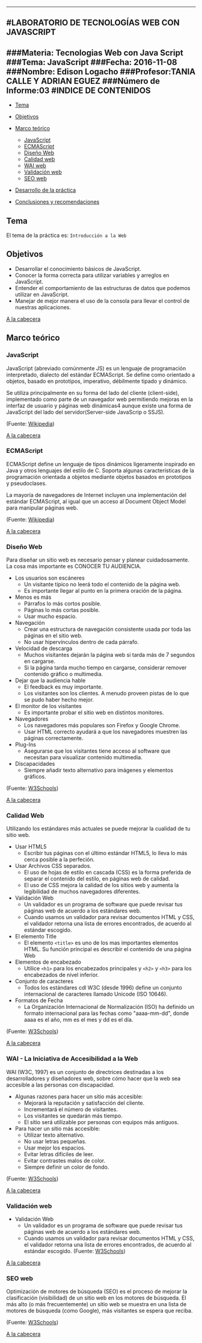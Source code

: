 ---
#LABORATORIO DE TECNOLOGÍAS WEB CON JAVASCRIPT
-------------------------------------------
###Materia: Tecnologias Web con Java Script
###Tema: JavaScript
###Fecha: 2016-11-08
###Nombre: Edison Logacho
###Profesor:TANIA CALLE Y ADRIAN EGUEZ
###Número de Informe:03
#INDICE DE CONTENIDOS
------------------------------
- <a href="#tema">Tema</a>
- <a href="#objetivos">Objetivos</a>
- <a href="#marcoTeorico">Marco teórico</a>
  - <a href="#js">JavaScript</a>
  - <a href="#ecmas">ECMAScript</a>
  - <a href="#diseno">Diseño Web</a>
  - <a href="#calidad">Calidad web</a>
  - <a href="#wai">WAI web</a>
  - <a href="#validacion">Validación web</a>
  - <a href="#seo">SEO web</a>

- <a href="#desarrolloDeLaPractica">Desarrollo de la práctica</a>
- <a href="#conclusionesYRecomendaciones">Conclusiones y recomendaciones</a>

<a name="tema"></a>
## Tema
El tema de la práctica es: `Introducción a la Web`

<a name="objetivos"></a>
## Objetivos
- Desarrollar el conocimiento básicos de JavaScript.
- Conocer la forma correcta para utilizar variables y arreglos en JavaScript.
- Entender el comportamiento de las estructuras de datos que podemos utilizar en JavaScript.
- Manejar de mejor manera el uso de la consola para llevar el control de nuestras aplicaciones.

<a href="#cabecera">A la cabecera</a>

<a name="marcoTeorico"></a>
## Marco teórico

<a name="js"></a>
### JavaScript
JavaScript (abreviado comúnmente JS) es un lenguaje de programación interpretado, dialecto del estándar ECMAScript. Se define como orientado a objetos, basado en prototipos, imperativo, débilmente tipado y dinámico.

Se utiliza principalmente en su forma del lado del cliente (client-side), implementado como parte de un navegador web permitiendo mejoras en la interfaz de usuario y páginas web dinámicas4 aunque existe una forma de JavaScript del lado del servidor(Server-side JavaScrip o SSJS). 

(Fuente: [Wikipedia](https://es.wikipedia.org/wiki/JavaScript))

<a href="#cabecera">A la cabecera</a>
<a name="ecmas"></a>
### ECMAScript
ECMAScript define un lenguaje de tipos dinámicos ligeramente inspirado en Java y otros lenguajes del estilo de C. Soporta algunas características de la programación orientada a objetos mediante objetos basados en prototipos y pseudoclases.

La mayoría de navegadores de Internet incluyen una implementación del estándar ECMAScript, al igual que un acceso al Document Object Model para manipular páginas web. 

(Fuente: [Wikipedia](https://es.wikipedia.org/wiki/ECMAScript))

<a href="#cabecera">A la cabecera</a>

<a name="diseno"></a>
### Diseño Web

Para diseñar un sitio web es necesario pensar y planear cuidadosamente.
La cosa más importante es CONOCER TU AUDIENCIA.

* Los usuarios son escáneres
    * Un visitante típico no leerá todo el contenido de la página web.
    * Es importante llegar al punto en la primera oración de la página.
* Menos es más
    * Párrafos lo más cortos posible.
    * Páginas lo más cortas posible.
    * Usar mucho espacio.
* Navegación
    * Crear una estructura de navegación consistente usada por toda las páginas en el sitio web.
    * No usar hipervínculos dentro de cada párrafo.
* Velocidad de descarga
    * Muchos visitantes dejarán la página web si tarda más de 7 segundos en cargarse.
    * Si la página tarda mucho tiempo en cargarse, considerar remover contenido gráfico o multimedia.
* Dejar que la audiencia hable
    * El feedback es muy importante. 
    * Los visitantes son los clientes. A menudo proveen pistas de lo que se pudo haber hecho mejor.
* El monitor de los visitantes
    * Es importante probar el sitio web en distintos monitores.
* Navegadores
    * Los navegadores más populares son Firefox y Google Chrome.
    * Usar HTML correcto ayudará a que los navegadores muestren las páginas correctamente.
* Plug-Ins
    * Asegurarse que los visitantes tiene acceso al software que necesitan para visualizar contenido multimedia.
* Discapacidades
    * Siempre añadir texto alternativo para imágenes y elementos gráficos.

(Fuente: [W3Schools](http://w3schools.bootcss.com/website/web_design.html))

<a href="#cabecera">A la cabecera</a>

<a name="calidad"></a>
### Calidad Web

Utilizando los estándares más actuales se puede mejorar la cualidad de tu sitio web.

* Usar HTML5
    - Escribir tus páginas con el último estándar HTML5, lo lleva lo más cerca posible a la perfeción.
* Usar Archivos CSS separados.
    - El uso de hojas de estilo en cascada (CSS) es la forma preferida de separar el contenido del estilo, en páginas web de calidad.
    - El uso de CSS mejora la calidad de los sitios web y aumenta la legibilidad de muchos navegadores diferentes.
* Validación Web
    - Un validador es un programa de software que puede revisar tus páginas web de acuerdo a los estándares web.
    - Cuando usamos un validador para revisar documentos HTML y CSS, el validador retorna una lista de errores encontrados, de acuerdo al estándar escogido.
* El elemento Title
    - El elemento `<title>` es uno de los mas importantes elementos HTML. Su función principal es describir el contenido de una página Web
* Elementos de encabezado
    - Utilice `<h1>` para los encabezados principales y `<h2>` y `<h3>` para los encabezados de nivel inferior.
* Conjunto de caracteres
    - Todos los estándares cdl W3C (desde 1996) define un conjunto internacional de caracteres llamado Unicode (ISO 10646).
* Formatos de Fecha
    - La Organización Internacional de Normalización (ISO) ha definido un formato internacional para las fechas como "aaaa-mm-dd", donde aaaa es el año, mm es el mes y dd es el día.


(Fuente: [W3Schools](http://w3schools.bootcss.com/website/web_quality.html))

<a href="#cabecera">A la cabecera</a>

<a name="wai"></a>
### WAI - La Iniciativa de Accesibilidad a la Web

WAI (W3C, 1997) es un conjunto de directrices destinadas a los desarrolladores y diseñadores web, sobre cómo hacer que la web sea accesible a las personas con discapacidad.

* Algunas razones para hacer un sitio más accesible:
    * Mejorará la reputación y satisfacción del cliente.
    * Incrementará el número de visitantes.
    * Los visitantes se quedarán más tiempo.
    * El sitio será utilizable por personas con equipos más antiguos.
* Para hacer un sitio más accesible:
    * Utilizar texto alternativo.
    * No usar letras pequeñas.
    * Usar mejor los espacios.
    * Evitar letras difíciles de leer.
    * Evitar contrastes malos de color.
    * Siempre definir un color de fondo.

(Fuente: [W3Schools](http://w3schools.bootcss.com/website/web_wai.html))

<a href="#cabecera">A la cabecera</a>

<a name="validacion"></a>
### Validación web

* Validación Web
    - Un validador es un programa de software que puede revisar tus páginas web de acuerdo a los estándares web.
    - Cuando usamos un validador para revisar documentos HTML y CSS, el validador retorna una lista de errores encontrados, de acuerdo al estándar escogido.
(Fuente: [W3Schools](http://w3schools.bootcss.com/website/web_quality.html))

<a href="#cabecera">A la cabecera</a>

<a name="seo"></a>
### SEO web
Optimización de motores de búsqueda (SEO) es el proceso de mejorar la clasificación (visibilidad) de un sitio web en los motores de búsqueda. El más alto (o más frecuentemente) un sitio web se muestra en una lista de motores de búsqueda (como Google), más visitantes se espera que reciba.

(Fuente: [W3Schools](http://w3schools.bootcss.com/website/web_search.html))

<a href="#cabecera">A la cabecera</a>